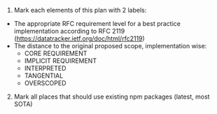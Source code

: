 1. Mark each elements of this plan with 2 labels:
- The appropriate RFC requirement level for a best practice implementation according to RFC 2119 (https://datatracker.ietf.org/doc/html/rfc2119)
- The distance to the original proposed scope, implementation wise:
  - CORE REQUIREMENT
  - IMPLICIT REQUIREMENT
  - INTERPRETED
  - TANGENTIAL
  - OVERSCOPED

2. Mark all places that should use existing npm packages (latest, most SOTA)


